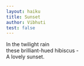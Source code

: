 ```yaml
---
layout: haiku
title: Sunset
author: Vibhuti
test: false
---
```


In the twilight rain<br>
these brilliant-hued hibiscus -<br>
A lovely sunset.<br>